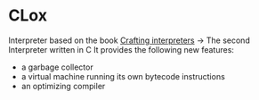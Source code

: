 # CLox
Interpreter based on the book [Crafting interpreters](https://craftinginterpreters.com/contents.html) -> The second Interpreter written in C
It provides the following new features:
* a garbage collector
* a virtual machine running its own bytecode instructions
* an optimizing compiler
